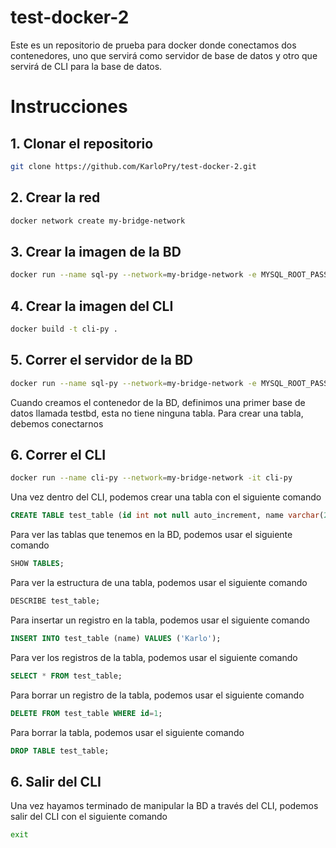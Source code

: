 # test-docker-2
Este es un repositorio de prueba para docker
donde conectamos dos contenedores, uno que servirá
como servidor de base de datos y otro que servirá
de CLI para la base de datos.
# Instrucciones
## 1. Clonar el repositorio
```bash
git clone https://github.com/KarloPry/test-docker-2.git
```
## 2. Crear la red
```bash
docker network create my-bridge-network
```
## 3. Crear la imagen de la BD
```bash
docker run --name sql-py --network=my-bridge-network -e MYSQL_ROOT_PASSWORD=my-secret-pw -e MYSQL_DATABASE="testdb" -d mysql:latest
```
## 4. Crear la imagen del CLI
```bash
docker build -t cli-py .
```
## 5. Correr el servidor de la BD
```bash
docker run --name sql-py --network=my-bridge-network -e MYSQL_ROOT_PASSWORD=my-secret-pw -e MYSQL_DATABASE="testdb" -d mysql:latest
```
Cuando creamos el contenedor de la BD, definimos una primer base de datos llamada
testbd, esta no tiene ninguna tabla. Para crear una tabla, debemos conectarnos
## 6. Correr el CLI
```bash
docker run --name cli-py --network=my-bridge-network -it cli-py
```
Una vez dentro del CLI, podemos crear una tabla con el siguiente comando
```sql
CREATE TABLE test_table (id int not null auto_increment, name varchar(255), primary key (id));
```
Para ver las tablas que tenemos en la BD, podemos usar el siguiente comando
```sql
SHOW TABLES;
```
Para ver la estructura de una tabla, podemos usar el siguiente comando
```sql
DESCRIBE test_table;
```
Para insertar un registro en la tabla, podemos usar el siguiente comando
```sql
INSERT INTO test_table (name) VALUES ('Karlo');
```
Para ver los registros de la tabla, podemos usar el siguiente comando
```sql
SELECT * FROM test_table;
```
Para borrar un registro de la tabla, podemos usar el siguiente comando
```sql
DELETE FROM test_table WHERE id=1;
```
Para borrar la tabla, podemos usar el siguiente comando
```sql
DROP TABLE test_table;
```
## 6. Salir del CLI
Una vez hayamos terminado de manipular la BD a través del CLI,
podemos salir del CLI con el siguiente comando
```bash
exit
```
